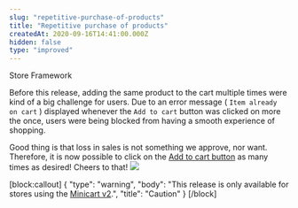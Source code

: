 ```yaml
---
slug: "repetitive-purchase-of-products"
title: "Repetitive purchase of products"
createdAt: 2020-09-16T14:41:00.000Z
hidden: false
type: "improved"
---
```


<span class="badge" id="store-framework">Store Framework</span>

Before this release, adding the same product to the cart multiple times were kind of a big challenge for users. Due to an error message ( `Item already on cart` ) displayed whenever the `Add to cart` button was clicked on more the once,  users were being blocked from having a smooth experience of shopping.

Good thing is that loss in sales is not something we approve, nor want. Therefore, it is now possible to click on the [Add to cart button](https://vtex.io/docs/components/content-blocks/vtex.add-to-cart-button/) as many times as desired! Cheers to that!
![](https://cdn.jsdelivr.net/gh/vtexdocs/dev-portal-content@readme-docs/docs/release-notes/cbaf8d8-add-to-cart-loop_14.gif)

[block:callout]
{
  "type": "warning",
  "body": "This release is only available for stores using the [Minicart v2](https://vtex.io/docs/components/content-blocks/vtex.minicart/).",
  "title": "Caution"
}
[/block]
